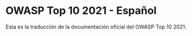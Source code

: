 # OWASP Top 10 2021 - Español

Esta es la traducción de la documentación oficial del OWASP Top 10 2021.
